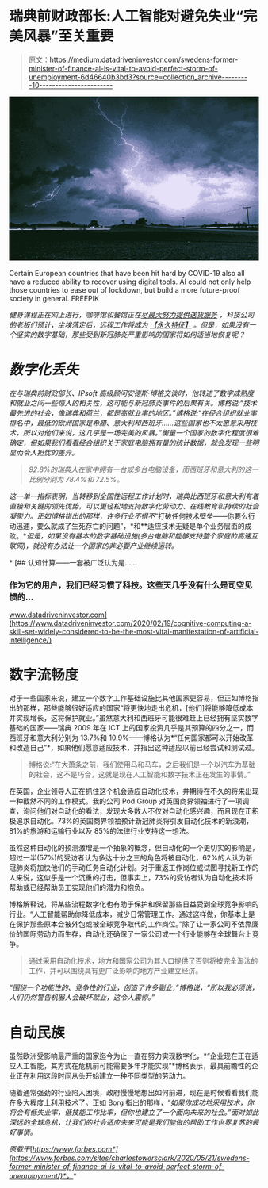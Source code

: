# 瑞典前财政部长:人工智能对避免失业“完美风暴”至关重要

> 原文：<https://medium.datadriveninvestor.com/swedens-former-minister-of-finance-ai-is-vital-to-avoid-perfect-storm-of-unemployment-6d46640b3bd3?source=collection_archive---------10----------------------->

![](img/236a53c17c1d4a6863917b44f171a40d.png)

Certain European countries that have been hit hard by COVID-19 also all have a reduced ability to recover using digital tools. AI could not only help those countries to ease out of lockdown, but build a more future-proof society in general. FREEPIK

[](https://www.dailymotion.com/video/x7tkutc)*健身课程正在网上进行，咖啡馆和餐馆正在[尽最大努力提供送货服务](https://www.ft.com/content/1c296d9e-e654-486a-9e40-f8f39ea191e0) ，科技公司的老板们预计，尘埃落定后，远程工作将成为 [*【永久特征】*](https://www.itproportal.com/news/working-from-home-to-become-a-permanent-feature-says-dell-founder/) 。但是，如果没有一个坚实的数字基础，那些受到新冠肺炎严重影响的国家将如何适当地恢复呢？*

# ***数字化丢失***

*在与瑞典前财政部长、IPsoft 高级顾问安德斯·博格交谈时，他转述了数字成熟度和就业之间一些惊人的相关性，这可能与新冠肺炎事件的后果有关。博格说:“技术最先进的社会，像瑞典和荷兰，都是高就业率的地区。”博格说:“在经合组织就业率排名中，最低的欧洲国家是希腊、意大利和西班牙……这些国家也不太愿意采用技术，所以对他们来说，这几乎是一场完美的风暴。”衡量一个国家的数字化程度很难确定，但如果我们看看经合组织关于家庭电脑拥有量的统计数据，就会发现一些明显而令人担忧的差异。*

> *92.8%的瑞典人在家中拥有一台或多台电脑设备，而西班牙和意大利的这一比例分别为 78.4%和 72.5%。*

*这一单一指标表明，当转移到全国性远程工作计划时，瑞典比西班牙和意大利有着直接和关键的领先优势，可以更轻松地支持数字化劳动力、在线教育和持续的社会凝聚力。正如博格指出的那样，许多行业不得不*“打破任何技术壁垒——你要么行动迅速，要么就成了生死存亡的问题”，*和**适应技术无疑是单个业务层面的成败。**但是，如果没有基本的数字基础设施(多台电脑和能够支持整个家庭的高速互联网)，就没有办法让一个国家的非必要产业继续运转。*

*[](https://www.datadriveninvestor.com/2020/02/19/cognitive-computing-a-skill-set-widely-considered-to-be-the-most-vital-manifestation-of-artificial-intelligence/) [## 认知计算——一套被广泛认为是……

### 作为它的用户，我们已经习惯了科技。这些天几乎没有什么是司空见惯的…

www.datadriveninvestor.com](https://www.datadriveninvestor.com/2020/02/19/cognitive-computing-a-skill-set-widely-considered-to-be-the-most-vital-manifestation-of-artificial-intelligence/) 

# **数字流畅度**

对于一些国家来说，建立一个数字工作基础设施比其他国家更容易，但正如博格指出的那样，那些能够很好适应的国家“将更快地走出危机，[他们]将能够降低成本并实现增长，这将保护就业。”虽然意大利和西班牙可能很难赶上已经拥有坚实数字基础的国家——瑞典 2009 年在 ICT 上的国家投资几乎是其预算的四分之一，而西班牙和意大利分别为 13.7%和 10.9%——博格认为*“任何国家都可以开始改革和改造自己”*，如果他们愿意适应技术，并指出这种适应以前已经尝试和测试过。

> 博格说:“在大萧条之前，我们使用马和马车，之后我们是一个以汽车为基础的社会，这不是巧合，这就是现在人工智能和数字技术正在发生的事情。”

在英国，企业领导人正在抓住这个机会适应自动化技术，并期待在不久的将来出现一种截然不同的工作模式。我的公司 Pod Group 对英国商界领袖进行了一项调查，询问他们对自动化的看法，发现大多数人不仅对自动化感兴趣，而且现在正积极追求自动化。73%的英国商界领袖预计新冠肺炎将引发自动化技术的新浪潮，81%的旅游和运输行业以及 85%的法律行业支持这一想法。

虽然这种自动化的预测激增是一个抽象的概念，但自动化的一个更切实的影响是，超过一半(57%)的受访者认为多达十分之三的角色将被自动化，62%的人认为新冠肺炎将加快他们的手动任务自动化计划。对于重返工作岗位或试图寻找新工作的人来说，这似乎是一个沉重的打击，但事实上，73%的受访者认为自动化技术将帮助或已经帮助员工实现他们的潜力和抱负。

博格解释说，将某些流程数字化也有助于保护和保留那些日益受到全球竞争影响的行业。“人工智能帮助你降低成本，减少日常管理工作。通过这样做，你基本上是在保护那些原本会被外包或被全球竞争取代的工作岗位。”除了让一家公司不依靠廉价的国际劳动力而生存，自动化还确保了一家公司或一个行业能够在全球舞台上竞争。

> 通过采用自动化技术，地方和国家公司为其人口提供了否则将被完全淘汰的工作，并可以围绕具有更广泛影响的地方产业建立经济。

*“围绕一个功能性的、竞争性的行业，创造了许多副业，”*博格*说，“所以我必须说，人们仍然警告机器人会破坏就业，这令人震惊。”*

# **自动民族**

虽然欧洲受影响最严重的国家迄今为止一直在努力实现数字化，*“企业现在正在适应人工智能，其方式在危机前可能需要多年才能实现”*博格表示，最具前瞻性的企业正在利用这段时间从头开始建立一种不同类型的劳动力。

随着通常强劲的行业陷入困境，政府慢慢地想出如何前进，现在是时候看看我们能在多大程度上利用技术了。正如 Borg 指出的那样，*“如果你成功地采用技术，你将会有低失业率，低技能工作比率，但你也建立了一个面向未来的社会。”面对如此深远的全球危机，让我们的社会适应未来可能是我们能做的帮助工作世界复苏的最好事情。*

*原载于*[*https://www.forbes.com*](https://www.forbes.com/sites/charlestowersclark/2020/05/21/swedens-former-minister-of-finance-ai-is-vital-to-avoid-perfect-storm-of-unemployment/)*。**